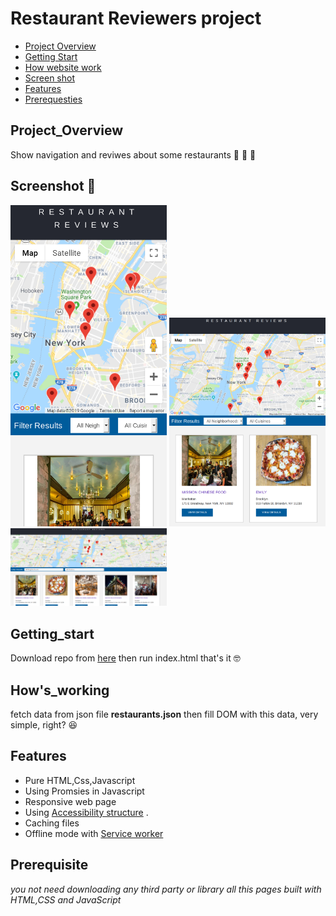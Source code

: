 # Restaurant Reviewers project 

- [Project Overview](#Project_Overviwe)
- [Getting Start](#Getting_start)
- [How website work](#How's_working)
- [Screen shot](#Screenshot)
- [Features](#Features)
- [Prerequesties](#Prerequisite)

## Project_Overview 
 Show navigation and reviwes  about some restaurants 🍕 🍍 🍟 


## Screenshot 📸
<img src='screenshot/pic_2.png' width="250">
<img src='screenshot/pic_3.png' width="250">
<img src='screenshot/pic_1.png' width="250">

## Getting_start 
 Download repo from [here](https://github.com/abdulrahmanabdullah/restaurant_reviews.git) then run index.html that's it 🤓 



## How's_working
 fetch data from json file **restaurants.json** then fill DOM with this data, very simple, right? 😆  

## Features 
- Pure HTML,Css,Javascript 
- Using Promsies in Javascript
- Responsive web page 
- Using [Accessibility structure](https://www.w3.org/WAI/tutorials/page-structure/headings/) .
- Caching files 
- Offline mode with [Service worker](https://developers.google.com/web/ilt/pwa/introduction-to-service-worker)

## Prerequisite 
 *you not need downloading any third party or library all this pages built with HTML,CSS and JavaScript*
